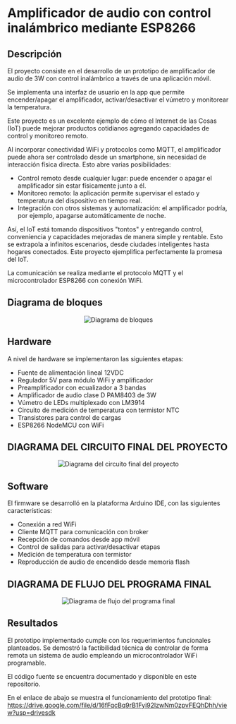 # Amplificador de audio con control inalámbrico mediante ESP8266

## Descripción
El proyecto consiste en el desarrollo de un prototipo de amplificador de audio de 3W con control inalámbrico a través de una aplicación móvil.

Se implementa una interfaz de usuario en la app que permite encender/apagar el amplificador, activar/desactivar el vúmetro y monitorear la temperatura.

Este proyecto es un excelente ejemplo de cómo el Internet de las Cosas (IoT) puede mejorar productos cotidianos agregando capacidades de control y monitoreo remoto.

Al incorporar conectividad WiFi y protocolos como MQTT, el amplificador puede ahora ser controlado desde un smartphone, sin necesidad de interacción física directa. Esto abre varias posibilidades:

- Control remoto desde cualquier lugar: puede encender o apagar el amplificador sin estar físicamente junto a él.
- Monitoreo remoto: la aplicación permite supervisar el estado y temperatura del dispositivo en tiempo real.
- Integración con otros sistemas y automatización: el amplificador podría, por ejemplo, apagarse automáticamente de noche.
  
 Así, el IoT está tomando dispositivos "tontos" y entregando control, conveniencia y capacidades mejoradas de manera simple y rentable. Esto se extrapola a infinitos escenarios, desde ciudades inteligentes hasta hogares conectados. Este proyecto ejemplifica perfectamente la promesa del IoT.

La comunicación se realiza mediante el protocolo MQTT y el microcontrolador ESP8266 con conexión WiFi.

## Diagrama de bloques
<p align="center">
  <img src="https://github.com/strix07/Amplificador-Audio-ESP8266-Control-Inalambrico/assets/142692042/fa6500d1-442b-4ee9-9fe5-91d5342dd40f" alt="Diagrama de bloques">
</p>

## Hardware
A nivel de hardware se implementaron las siguientes etapas:

- Fuente de alimentación lineal 12VDC
- Regulador 5V para módulo WiFi y amplificador
- Preamplificador con ecualizador a 3 bandas
- Amplificador de audio clase D PAM8403 de 3W
- Vúmetro de LEDs multiplexado con LM3914
- Circuito de medición de temperatura con termistor NTC
- Transistores para control de cargas
- ESP8266 NodeMCU con WiFi

## DIAGRAMA DEL CIRCUITO FINAL DEL PROYECTO
<p align="center">
  <img src="https://github.com/strix07/Amplificador-Audio-ESP8266-Control-Inalambrico/assets/142692042/d08258ff-8cac-444f-83eb-615382e4db8b" alt="Diagrama del circuito final del proyecto">
</p>

## Software
El firmware se desarrolló en la plataforma Arduino IDE, con las siguientes características:

- Conexión a red WiFi
- Cliente MQTT para comunicación con broker
- Recepción de comandos desde app móvil
- Control de salidas para activar/desactivar etapas
- Medición de temperatura con termistor
- Reproducción de audio de encendido desde memoria flash

## DIAGRAMA DE FLUJO DEL PROGRAMA FINAL

<p align="center">
  <img src="https://github.com/strix07/Amplificador-Audio-ESP8266-Control-Inalambrico/assets/142692042/60f8fccd-8a7f-4178-822a-60951a9a1aa5" alt="Diagrama de flujo del programa final">
</p>


## Resultados
El prototipo implementado cumple con los requerimientos funcionales planteados. Se demostró la factibilidad técnica de controlar de forma remota un sistema de audio empleando un microcontrolador WiFi programable.

El código fuente se encuentra documentado y disponible en este repositorio.

En el enlace de abajo se muestra el funcionamiento del prototipo final:
https://drive.google.com/file/d/16fFqcBq9rB1Fyi92lzwNm0zpvFEQhDhh/view?usp=drivesdk



